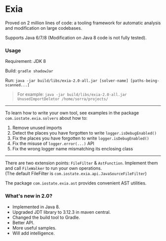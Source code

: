 Exia
====

Proved on 2 million lines of code: a tooling framework for automatic analysis and modification on large codebases.

Supports Java 6/7/8 (Modification on Java 8 code is not fully tested).

### Usage

Requirement: JDK 8

Build: `gradle shadowJar`

Run: `java -jar build/libs/exia-2.0-all.jar [solver-name] [paths-being-scanned...]`

> For example: `java -jar build/libs/exia-2.0-all.jar UnusedImportDeletor /home/sorra/projects/`

----

To learn how to write your own tool, see examples in the package `com.iostate.exia.solvers` about how to:
1. Remove unused imports
2. Detect the places you have forgotten to write `logger.isDebugEnabled()`
3. Fix the places you have forgotten to write `logger.isDebugEnabled()`
4. Fix the misuse of `logger.error(...)` API
5. Fix the wrong logger name mismatching its enclosing class

----

There are two extension points: `FileFilter` & `AstFunction`.
Implement them and call `FileWalker` to run your own operations.  
(The default FileFilter is `com.iostate.exia.api.JavaSourceFileFilter`)

The package `com.iostate.exia.ast` provides convenient AST utilities.

### What's new in 2.0?

- Implemented in Java 8.
- Upgraded JDT library to 3.12.3 in maven central.
- Changed the build tool to Gradle.
- Better API.
- More useful samples.
- Will add intelligence.

